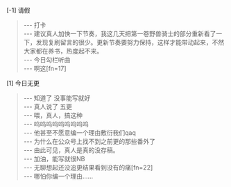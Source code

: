 
[-1] 请假
>--- 打卡<br>
>--- 建议真人加快一下节奏，我这几天把第一卷野兽骑士的部分重新看了一下，发现复刷留言的很少。更新节奏要努力保持，这样才能带动起来，不然大家都在养书，热度起不来。<br>
>--- 今日勾栏听曲<br>
>--- 啊这[fn=17]<br>

[1] 今日无更
>--- 知道了 没事能写就好<br>
>--- 真人说了 五更<br>
>--- 喂，真人，搞这种<br>
>--- 呜呜呜呜呜呜呜呜呜<br>
>--- 他甚至不愿意编一个理由敷衍我们qaq<br>
>--- 为什么在公众号上找不到之前更的那些番外了<br>
>--- 由此可见，真人是真的没存稿。<br>
>--- 加油，能写就很NB<br>
>--- 无聊想起还没追更结果看到没有的痛[fn=22]<br>
>--- 哪怕你编一个理由……<br>
